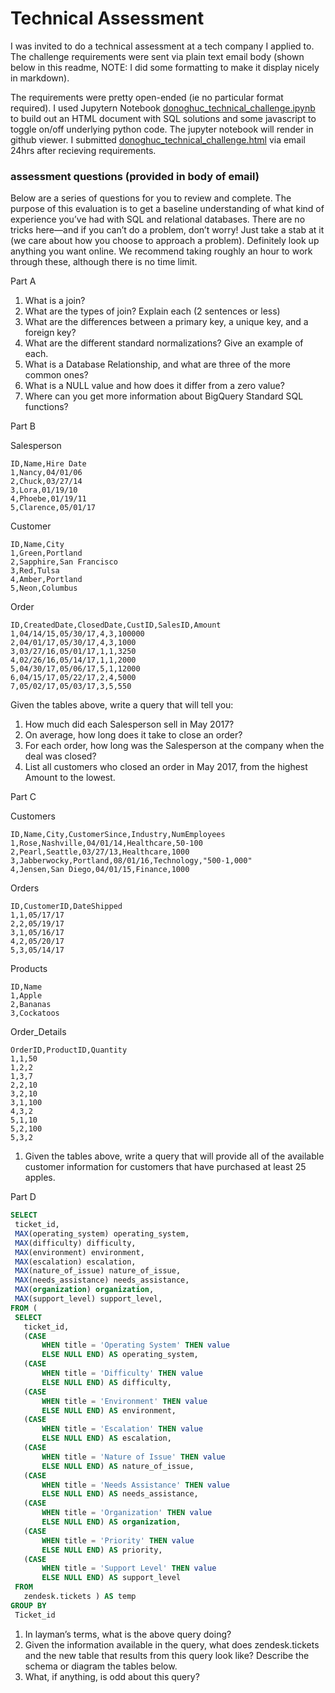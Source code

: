 # Technical Assessment
I was invited to do a technical assessment at a tech company I applied to. The challenge requirements were sent via plain text email body (shown below in this readme, NOTE: I did some formatting to make it display nicely in markdown). 

The requirements were pretty open-ended (ie no particular format required). I used Jupytern Notebook [donoghuc_technical_challenge.ipynb](donoghuc_technical_challenge.ipynb) to build out an HTML document with SQL solutions and some javascript to toggle on/off underlying python code. The jupyter notebook will render in github viewer. I submitted [donoghuc_technical_challenge.html](donoghuc_technical_challenge.html) via email 24hrs after recieving requirements. 

### assessment questions (provided in body of email)
Below are a series of questions for you to review and complete.  The purpose of this evaluation is to get a baseline understanding of what kind of experience you’ve had with SQL and relational databases.  There are no tricks here—and if you can’t do a problem, don’t worry!  Just take a stab at it (we care about how you choose to approach a problem). Definitely look up anything you want online.  We recommend taking roughly an hour to work through these, although there is no time limit.

Part A

1. What is a join?
2. What are the types of join? Explain each (2 sentences or less)
3. What are the differences between a primary key, a unique key, and a foreign key?
4. What are the different standard normalizations?  Give an example of each.
5. What is a Database Relationship, and what are three of the more common ones?
6. What is a NULL value and how does it differ from a zero value?
7. Where can you get more information about BigQuery Standard SQL functions?


Part B

Salesperson
```
ID,Name,Hire Date
1,Nancy,04/01/06
2,Chuck,03/27/14
3,Lora,01/19/10
4,Phoebe,01/19/11
5,Clarence,05/01/17
```

Customer
```
ID,Name,City
1,Green,Portland
2,Sapphire,San Francisco
3,Red,Tulsa
4,Amber,Portland
5,Neon,Columbus
```
Order
```
ID,CreatedDate,ClosedDate,CustID,SalesID,Amount
1,04/14/15,05/30/17,4,3,100000
2,04/01/17,05/30/17,4,3,1000
3,03/27/16,05/01/17,1,1,3250
4,02/26/16,05/14/17,1,1,2000
5,04/30/17,05/06/17,5,1,12000
6,04/15/17,05/22/17,2,4,5000
7,05/02/17,05/03/17,3,5,550
```
Given the tables above, write a query that will tell you:

1. How much did each Salesperson sell in May 2017?
2. On average, how long does it take to close an order?
3. For each order, how long was the Salesperson at the company when the deal was closed?
4. List all customers who closed an order in May 2017, from the highest Amount to the lowest.

Part C

Customers
```
ID,Name,City,CustomerSince,Industry,NumEmployees
1,Rose,Nashville,04/01/14,Healthcare,50-100
2,Pearl,Seattle,03/27/13,Healthcare,1000
3,Jabberwocky,Portland,08/01/16,Technology,"500-1,000"
4,Jensen,San Diego,04/01/15,Finance,1000
```
Orders
```
ID,CustomerID,DateShipped
1,1,05/17/17
2,2,05/19/17
3,1,05/16/17
4,2,05/20/17
5,3,05/14/17
```
Products
```
ID,Name
1,Apple
2,Bananas
3,Cockatoos
```
Order_Details
```
OrderID,ProductID,Quantity
1,1,50
1,2,2
1,3,7
2,2,10
3,2,10
3,1,100
4,3,2
5,1,10
5,2,100
5,3,2
```

1. Given the tables above, write a query that will provide all of the available customer information for customers that have purchased at least 25 apples.


Part D
```SQL
SELECT
 ticket_id,
 MAX(operating_system) operating_system,
 MAX(difficulty) difficulty,
 MAX(environment) environment,
 MAX(escalation) escalation,
 MAX(nature_of_issue) nature_of_issue,
 MAX(needs_assistance) needs_assistance,
 MAX(organization) organization,
 MAX(support_level) support_level,
FROM (
 SELECT
   ticket_id,
   (CASE
       WHEN title = 'Operating System' THEN value
       ELSE NULL END) AS operating_system,
   (CASE
       WHEN title = 'Difficulty' THEN value
       ELSE NULL END) AS difficulty,
   (CASE
       WHEN title = 'Environment' THEN value
       ELSE NULL END) AS environment,
   (CASE
       WHEN title = 'Escalation' THEN value
       ELSE NULL END) AS escalation,
   (CASE
       WHEN title = 'Nature of Issue' THEN value
       ELSE NULL END) AS nature_of_issue,
   (CASE
       WHEN title = 'Needs Assistance' THEN value
       ELSE NULL END) AS needs_assistance,
   (CASE
       WHEN title = 'Organization' THEN value
       ELSE NULL END) AS organization,
   (CASE
       WHEN title = 'Priority' THEN value
       ELSE NULL END) AS priority,
   (CASE
       WHEN title = 'Support Level' THEN value
       ELSE NULL END) AS support_level
 FROM
   zendesk.tickets ) AS temp
GROUP BY
 Ticket_id
```
1. In layman’s terms, what is the above query doing?
2. Given the information available in the query, what does zendesk.tickets and the new table that results from this query look like? Describe the schema or diagram the tables below.
3. What, if anything, is odd about this query?

